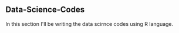 ## Data-Science-Codes ##
In this section I'll be writing the data scirnce codes using R language.
    
 
